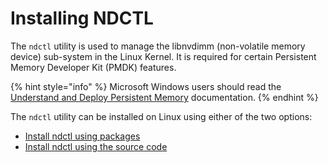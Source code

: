 # Installing NDCTL

The `ndctl` utility is used to manage the libnvdimm \(non-volatile memory device\) sub-system in the Linux Kernel. It is required for certain Persistent Memory Developer Kit \(PMDK\) features. 

{% hint style="info" %}
Microsoft Windows users should read the [Understand and Deploy Persistent Memory](https://docs.microsoft.com/en-us/windows-server/storage/storage-spaces/deploy-pmem) documentation.
{% endhint %}

The `ndctl` utility can be installed on Linux using either of the two options:

* [Install ndctl using packages](installing-ndctl-packages-on-linux.md)
* [Install ndctl using the source code](installing-ndctl-from-source-on-linux.md)

